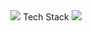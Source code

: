 <div align="center">
  <img src="https://github.com/seongwon030/seongwon030/assets/105052068/b1b8d140-72b2-45f4-9962-610a6dfe1a1e"/> 
  Tech Stack 
  <img src="https://github.com/seongwon030/seongwon030/assets/105052068/b1b8d140-72b2-45f4-9962-610a6dfe1a1e"/>
</div>


